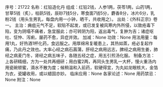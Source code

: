 序号：21722
名称：红铅造化丹
组成：红铅2钱，人参1两，茯苓1两，山药1两，甘草5钱（炙），枯矾5钱，辰砂7钱5分，寒食面7钱5分，麝香8分，冰片6分，乳粉2钱（用头生男乳，每盘内用一小钟，晒干，共收用之）。
出处：《外科正宗》卷一。
主治：痈疽元气不足，软陷不起发，或已发复被风寒内外所侵，以致疮毒下陷，变为阴塌不痛者，急宜服此；亦可转阴为阳，返出毒气，复肿为吉；诸症呕吐、怔忡、泻痢，屡药不愈，异症并效。
加减：None
功效：None
用法用量：每用1丸，好热酒1杯化药，食远服之。用厚绵帛复暖患上，其热如蒸，疮必复起作痛，乃此丹之效也。大率心经之病石菖蒲，肝经之病用远志，脾经之病用生姜，肺经之病麦门冬，肾经之病五味子，各随五经之症，用五引煎汤化服。
制备方法：上各研精细，方为一处共再细研；用白蜜2两，再同头生男乳一大杯，慢火重汤内用瓷碗顿蜜，滴水不散为度；候稍温和入前药，软硬得宜，为丸如龙眼核大，金箔为衣，瓷罐收用，或以蜡固亦妙。
临床应用：None
各家论述：None
用药禁忌：None
附注：None

